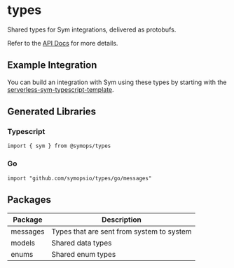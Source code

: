 # types

Shared types for Sym integrations, delivered as protobufs.

Refer to the [API Docs](docs/index.md) for more details.

## Example Integration

You can build an integration with Sym using these types by starting with the [serverless-sym-typescript-template](https://github.com/symopsio/serverless-sym-typescript-template).

## Generated Libraries

### Typescript

`import { sym } from @symops/types`

### Go

`import "github.com/symopsio/types/go/messages"`

## Packages

| Package | Description |
| ------- | ----------- |
| messages | Types that are sent from system to system |
| models | Shared data types |
| enums | Shared enum types |

